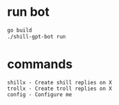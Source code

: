 # run bot

```bash
go build
./shill-gpt-bot run
```

# commands

```
shillx - Create shill replies on X
trollx - Create troll replies on X
config - Configure me
```